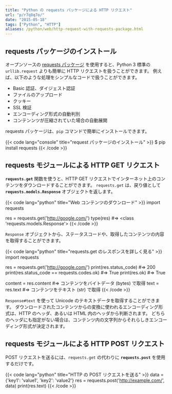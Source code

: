 ```yaml
---
title: "Python の requests パッケージによる HTTP リクエスト"
url: "p/r7q8q7o/"
date: "2015-05-18"
tags: ["Python", "HTTP"]
aliases: /python/web/http-request-with-requests-package.html
---
```


requests パッケージのインストール
----

オープンソースの [requests パッケージ](http://requests.readthedocs.org/en/latest/) を使用すると、Python 3 標準の `urllib.request` よりも簡単に HTTP リクエストを扱うことができます。
例えば、以下のような処理をシンプルなコードで扱うことができます。

- Basic 認証、ダイジェスト認証
- ファイルのアップロード
- クッキー
- SSL 検証
- エンコーディング形式の自動判別
- コンテンンツが圧縮されていた場合の自動展開

requests パッケージは、`pip` コマンドで簡単にインストールできます。

{{< code lang="console" title="request パッケージのインストール" >}}
$ pip install requests
{{< /code >}}


requests モジュールによる HTTP GET リクエスト
----

__`requests.get`__ 関数を使うと、HTTP GET リクエストでインターネット上のコンテンツをダウンロードすることができます。
`requests.get` は、戻り値として __`requests.models.Response`__ オブジェクトを返します。

{{< code lang="python" title="Web コンテンツのダウンロード" >}}
import requests

res = requests.get('http://google.com/')
type(res)  #=> <class 'requests.models.Response'>
{{< /code >}}

`Response` オブジェクトから、ステータスコードや、取得したコンテンツの内容を取得することができます。

{{< code lang="python" title="requests.get のレスポンスを詳しく見る" >}}
import requests

res = requests.get('http://google.com/')
print(res.status_code)  #=> 200
print(res.status_code == requests.codes.ok)  #=> True
print(res.ok)  #=> True

content = res.content  #=> コンテンツをバイトデータ (bytes) で取得
text = res.text        #=> コンテンツをテキスト (str) で取得
{{< /code >}}

`Response#text` を使って Unicode のテキストデータを取得することができます。
ダウンロードされたコンテンツからの変換に使われるエンコーディング形式は、HTTP のヘッダ、あるいは HTML 内のヘッダから判断されます。
どちらのヘッダにも指定がない場合は、コンテンツ内の文字列からそれらしきエンコーディング形式が決定されます。


requests モジュールによる HTTP POST リクエスト
----

POST リクエストを送るには、`requests.get` の代わりに __`requests.post`__ を使用するだけです。

{{< code lang="python" title="HTTP の POST リクエストを送る" >}}
data = {'key1': 'value1', 'key2': 'value2'}
res = requests.post('http://example.com/', data)
print(res.text)
{{< /code >}}

